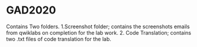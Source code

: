 # GAD2020
Contains Two folders.
   1.Screenshot folder; contains the screenshots emails from qwiklabs on completion for the lab work. 
   2. Code Translation; contains two .txt files of code translation for the lab.
